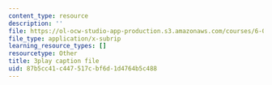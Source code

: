 ```yaml
---
content_type: resource
description: ''
file: https://ol-ocw-studio-app-production.s3.amazonaws.com/courses/6-0001-introduction-to-computer-science-and-programming-in-python-fall-2016/87b5cc41c447517cbf6d1d4764b5c488_ncpb4wIsQu8.vtt
file_type: application/x-subrip
learning_resource_types: []
resourcetype: Other
title: 3play caption file
uid: 87b5cc41-c447-517c-bf6d-1d4764b5c488
---
```

